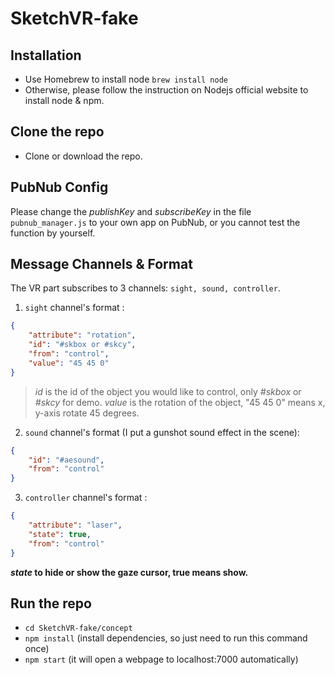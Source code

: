 # SketchVR-fake

## Installation
* Use Homebrew to install node
`brew install node`
* Otherwise, please follow the instruction on Nodejs official website to install node & npm.


## Clone the repo
* Clone or download the repo.

## PubNub Config
Please change the _publishKey_ and _subscribeKey_ in the file `pubnub_manager.js` to your own app on PubNub, or you cannot test the function by yourself.

## Message Channels & Format
The VR part subscribes to 3 channels: `sight, sound, controller`.
1. `sight` channel's format :
```json
{
    "attribute": "rotation",
    "id": "#skbox or #skcy",
    "from": "control",
    "value": "45 45 0"
}
```

> _id_ is the id of the object you would like to control, only *#skbox* or *#skcy* for demo.
> _value_ is the rotation of the object, "45 45 0" means x, y-axis rotate 45 degrees.


2. `sound` channel's format (I put a gunshot sound effect in the scene):
```json
{
    "id": "#aesound",
    "from": "control"
}
```
3. `controller` channel's format :
```json
{
    "attribute": "laser",
    "state": true,
    "from": "control"
}
```
**_state_ to hide or show the gaze cursor, true means show.**
## Run the repo
* `cd SketchVR-fake/concept`
* `npm install` (install dependencies, so just need to run this command once)
* `npm start` (it will open a webpage to localhost:7000 automatically)
